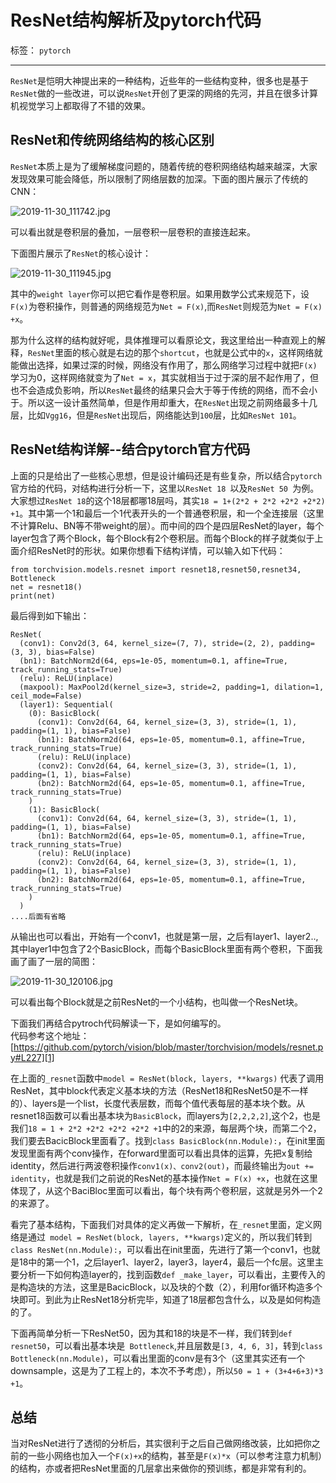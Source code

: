 ﻿# ResNet结构解析及pytorch代码

标签： `pytorch`

---

`ResNet`是恺明大神提出来的一种结构，近些年的一些结构变种，很多也是基于`ResNet`做的一些改进，可以说`ResNet`开创了更深的网络的先河，并且在很多计算机视觉学习上都取得了不错的效果。  

## ResNet和传统网络结构的核心区别   

`ResNet`本质上是为了缓解梯度问题的，随着传统的卷积网络结构越来越深，大家发现效果可能会降低，所以限制了网络层数的加深。下面的图片展示了传统的CNN：  

![2019-11-30_111742.jpg](http://ww1.sinaimg.cn/large/005Dd0fOly1g9fwd2xqnej30ui08d0wa.jpg)  

可以看出就是卷积层的叠加，一层卷积一层卷积的直接连起来。  

下面图片展示了`ResNet`的核心设计：    

![2019-11-30_111945.jpg](http://ww1.sinaimg.cn/large/005Dd0fOly1g9fwejde76j30e307hwfr.jpg)  

其中的`weight layer`你可以把它看作是卷积层。如果用数学公式来规范下，设`F(x)`为卷积操作，则普通的网络规范为`Net = F(x)`,而`ResNet`则规范为`Net = F(x) +x`。  

那为什么这样的结构就好呢，具体推理可以看原论文，我这里给出一种直观上的解释，`ResNet`里面的核心就是右边的那个`shortcut`，也就是公式中的`x`，这样网络就能做出选择，如果过深的时候，网络没有作用了，那么网络学习过程中就把`F(x)`学习为0，这样网络就变为了`Net = x`，其实就相当于过于深的层不起作用了，但也不会造成负影响，所以`ResNet`最终的结果只会大于等于传统的网络，而不会小于。所以这一设计虽然简单，但是作用却重大，在`ResNet`出现之前网络最多十几层，比如`Vgg16`，但是`ResNet`出现后，网络能达到`100`层，比如`ResNet 101`。  

## ResNet结构详解--结合pytorch官方代码   

上面的只是给出了一些核心思想，但是设计编码还是有些复杂，所以结合`pytorch`官方给的代码，对结构进行分析一下，这里以`ResNet 18 `以及`ResNet 50 `为例。大家想过`ResNet 18`的这个18层都哪18层吗，其实`18 = 1+(2*2 + 2*2 +2*2 +2*2) +1`。其中第一个1和最后一个1代表开头的一个普通卷积层，和一个全连接层（这里不计算Relu、BN等不带weight的层）。而中间的四个是四层ResNet的layer，每个layer包含了两个Block，每个Block有2个卷积层。而每个Block的样子就类似于上面介绍ResNet时的形状。如果你想看下结构详情，可以输入如下代码：  

```
from torchvision.models.resnet import resnet18,resnet50,resnet34, Bottleneck
net = resnet18()
print(net)
```  

最后得到如下输出：  

```
ResNet(
  (conv1): Conv2d(3, 64, kernel_size=(7, 7), stride=(2, 2), padding=(3, 3), bias=False)
  (bn1): BatchNorm2d(64, eps=1e-05, momentum=0.1, affine=True, track_running_stats=True)
  (relu): ReLU(inplace)
  (maxpool): MaxPool2d(kernel_size=3, stride=2, padding=1, dilation=1, ceil_mode=False)
  (layer1): Sequential(
    (0): BasicBlock(
      (conv1): Conv2d(64, 64, kernel_size=(3, 3), stride=(1, 1), padding=(1, 1), bias=False)
      (bn1): BatchNorm2d(64, eps=1e-05, momentum=0.1, affine=True, track_running_stats=True)
      (relu): ReLU(inplace)
      (conv2): Conv2d(64, 64, kernel_size=(3, 3), stride=(1, 1), padding=(1, 1), bias=False)
      (bn2): BatchNorm2d(64, eps=1e-05, momentum=0.1, affine=True, track_running_stats=True)
    )
    (1): BasicBlock(
      (conv1): Conv2d(64, 64, kernel_size=(3, 3), stride=(1, 1), padding=(1, 1), bias=False)
      (bn1): BatchNorm2d(64, eps=1e-05, momentum=0.1, affine=True, track_running_stats=True)
      (relu): ReLU(inplace)
      (conv2): Conv2d(64, 64, kernel_size=(3, 3), stride=(1, 1), padding=(1, 1), bias=False)
      (bn2): BatchNorm2d(64, eps=1e-05, momentum=0.1, affine=True, track_running_stats=True)
    )
  )
....后面有省略

```  

从输出也可以看出，开始有一个conv1，也就是第一层，之后有layer1、layer2..,其中layer1中包含了2个BasicBlock，而每个BasicBlock里面有两个卷积，下面我画了画了一层的简图：  

![2019-11-30_120106.jpg](http://ww1.sinaimg.cn/large/005Dd0fOgy1g9fxlrf49pj30bs0bkjs5.jpg)  

可以看出每个Block就是之前ResNet的一个小结构，也叫做一个ResNet块。  

下面我们再结合pytroch代码解读一下，是如何编写的。  
代码参考这个地址： [https://github.com/pytorch/vision/blob/master/torchvision/models/resnet.py#L227][1]  

在上面的`_resnet`函数中`model = ResNet(block, layers, **kwargs)` 代表了调用ResNet，其中block代表定义基本块的方法（ResNet18和ResNet50是不一样的）、layers是一个list，长度代表层数，而每个值代表每层的基本块个数。从resnet18函数可以看出基本块为`BasicBlock`，而layers为`[2,2,2,2]`,这个2，也是我们`18 = 1 + 2*2 +2*2 +2*2 +2*2 +1`中的2的来源，每层两个块，而第二个2，我们要去BacicBlock里面看了。找到`class BasicBlock(nn.Module):`，在init里面发现里面有两个conv操作，在forward里面可以看出具体的运算，先把x复制给identity，然后进行两波卷积操作`conv1(x)、conv2(out)`，而最终输出为`out += identity`，也就是我们之前说的ResNet的基本操作`Net = F(x) +x`，也就在这里体现了，从这个BaciBloc里面可以看出，每个块有两个卷积层，这就是另外一个2的来源了。  

看完了基本结构，下面我们对具体的定义再做一下解析，在`_resnet`里面，定义网络是通过` model = ResNet(block, layers, **kwargs)`定义的，所以我们转到`class ResNet(nn.Module):`，可以看出在init里面，先进行了第一个conv1，也就是18中的第一个1，之后layer1、layer2，layer3，layer4，最后一个fc层。这里主要分析一下如何构造layer的，找到函数`def _make_layer`，可以看出，主要传入的是构造块的方法，这里是BacicBlock，以及块的个数（2），利用for循环构造多个块即可。到此为止ResNet18分析完毕，知道了18层都包含什么，以及是如何构造的了。  

下面再简单分析一下ResNet50，因为其和18的块是不一样，我们转到`def resnet50`，可以看出基本块是` Bottleneck`,并且层数是`[3, 4, 6, 3]`，转到`class Bottleneck(nn.Module)`，可以看出里面的conv是有3个（这里其实还有一个downsample，这是为了工程上的，本次不予考虑），所以`50 = 1 + (3+4+6+3)*3 +1`。  

## 总结  

当对ResNet进行了透彻的分析后，其实很利于之后自己做网络改装，比如把你之前的一些小网络也加入一个`F(x)+x`的结构，甚至是`F(x)*x`（可以参考注意力机制）的结构，亦或者把ResNet里面的几层拿出来做你的预训练，都是非常有利的。


  [1]: https://github.com/pytorch/vision/blob/master/torchvision/models/resnet.py#L227